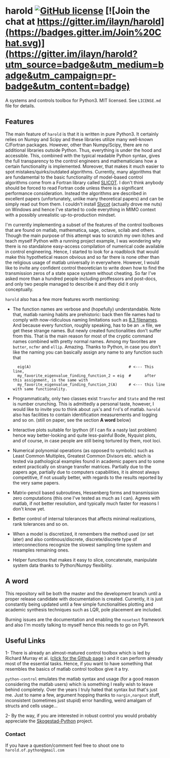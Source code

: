 # harold [![GitHub license](https://img.shields.io/github/license/mashape/apistatus.svg?style=plastic)](https://github.com/ilayn/harold/blob/master/LICENSE) [![Join the chat at https://gitter.im/ilayn/harold](https://badges.gitter.im/Join%20Chat.svg)](https://gitter.im/ilayn/harold?utm_source=badge&utm_medium=badge&utm_campaign=pr-badge&utm_content=badge)

A systems and controls toolbox for Python3. MIT licensed. See `LICENSE.md` file for details.


## Features

The main feature of `harold` is that it is written in pure Python3. It certainly relies on Numpy and Scipy and these libraries utilize many well-known C/Fortran packages. However, other than Numpy/Scipy, there are no additional libraries outside Python. Thus, everything is under the hood and accessible. This, combined with the typical readable Python syntax, gives the full transparency to the control engineers and mathematicians how a certain functionality is implemented. Moreover, that makes it much easier to spot mistakes/quirks/outdated algorithms. Currently, many algorithms that are fundamental to the basic functionality of model-based control algorithms come from a Fortran library called [SLICOT](http://slicot.org/). I don't think anybody should be forced to read Fortran code unless there is a significant performance consideration. Instead the algorithms are described in excellent papers (unfortunately, unlike many theoretical papers) and can be simply read out from them. I couldn't install [Slycot](https://github.com/jgoppert/Slycot) (actually drove me nuts) on Windows and hence I've started to code everything in MIMO context with a possibly unrealistic up-to-production mindset.

I'm currently implementing a subset of the features of the control toolboxes that are found on matlab, mathematica, sage, octave, scilab and others. Though the main purpose of this attempt was to scratch my own itches and teach myself Python with a running project example, I was wondering why there is no standalone easy-access compilation of numerical code available in control engineering. Hence, I started to look for a roadblock that would make this hypothetical reason obvious and so far there is none other than the religious usage of matlab universally in everywhere. However, I would like to invite any confident control theoretician to write down how to find the transmission zeros of a state space system without cheating. So far I've asked more than a hundred people including proffessors and post-docs, and only two people managed to describe it and they did it only conceptually. 

`harold` also has a few more features worth mentioning:

  - The function names are verbose and (hopefully) understandable. Note that, matlab naming habits are prehistoric: back then file names had to comply with now-ridiculous naming limitations such as [8.3 filenames](http://en.wikipedia.org/wiki/8.3_filename). And because every function, roughly speaking, has to be an `.m` file, we get these strange names. But newly created functionalities don't suffer from this. That is the main reason for most of the cryptic command names combined with pretty normal names.  Among my favorites are `butter`, `ncfmr` and `ellip`. Amazing. Thanks to Python, in case you don't like the naming you can basically assign any name to any function such that 

          eig(A)                                           # <--- This line,
          my_favorite_eigenvalue_finding_function_2 = eig  #      after this assignment, is the same with 
          my_favorite_eigenvalue_finding_function_2(A)     # <--- this line with same functionality.

  - Programmatically, only two classes exist `Transfer` and `State` and the rest is number crunching. This is admittedly a personal taste, however, I would like to invite you to think about `zpk`'s and `frd`'s of matlab. `harold` also has facilities to contain identification measurements and logging and so on. (still on paper, see the section **A word** below) 
  - Interactive plots suitable for Ipython (if I can fix a nasty last problem) hence way better-looking and quite less-painful Bode, Nyquist plots, and of course, in case people are still being tortured by them, root loci. 
  - Numerical polynomial operations (as opposed to symbolic) such as Least Common Multiples, Greatest Common Divisors etc. which is tested via pathological examples found in academic papers and to some extent practically on strange transfer matrices. Partially due to the papers age, partially due to computers capabilities, it is almost always competitive, if not usually better, with regards to the results reported by the very same papers.
  - Matrix-pencil based subroutines, Hessenberg forms and transmission zero computations (this one I've tested as much as I can). Agrees with matlab, if not better resolution, and typically much faster for reasons I don't know yet.
  - Better control of internal tolerances that affects minimal realizations, rank tolerances and so on. 
  - When a model is discretized, it remembers the method used (or set later) and also continous/discrete, discrete/discrete type of interconnections recognize the slowest sampling time system and resamples remaining ones. 
  - Helper functions that makes it easy to slice, concatenate, manipulate system data thanks to Python/Numpy flexibility. 



## A word 

This repository will be both the master and the development branch until a proper release candidate with documentation is created. Currently, it is just constantly being updated until a few simple functionalities plotting and academic synthesis techniques such as LQR, pole placement are included. 

Burning issues are the documentation and enabling the `nosetest` framework and also I'm mostly talking to myself hence this needs to go on PyPI.

## Useful Links


 1- There is already an almost-matured control toolbox which is led by Richard Murray et al. ([click for the Github page](https://github.com/python-control/python-control) ) and it can perform already most of the essential tasks. Hence, if you want to have something that resembles the basics of matlab control toolbox give it a try. 

`python-control` emulates the matlab syntax and usage (for a good reason considering the matlab users) which is something I really wish to leave behind completely. Over the years I truly hated that syntax but that's just me. Just to name a few, argument hopping thanks to `nargin,nargout` stuff, inconsistent (sometimes just stupid) error handling, weird amalgam of structs and cells usage... 


  2- By the way, if you are interested in robust control you would probably appreciate the  [Skogestad-Python](https://github.com/alchemyst/Skogestad-Python) project. 


### Contact

If you have a question/comment feel free to shoot one to `harold.of.python@gmail.com`
